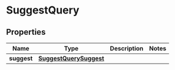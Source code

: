 
# SuggestQuery

## Properties
Name | Type | Description | Notes
------------ | ------------- | ------------- | -------------
**suggest** | [**SuggestQuerySuggest**](SuggestQuerySuggest.md) |  | 



